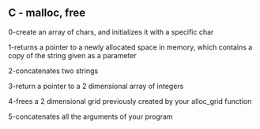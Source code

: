 ## C - malloc, free
  
0-create an array of chars, and initializes it with a specific char  
  
1-returns a pointer to a newly allocated space in memory, which contains a copy of the string given as a parameter  
  
2-concatenates two strings  
  
3-return a pointer to a 2 dimensional array of integers  
  
4-frees a 2 dimensional grid previously created by your alloc_grid function  
  
5-concatenates all the arguments of your program
